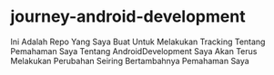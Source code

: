 # journey-android-development

Ini Adalah Repo Yang Saya Buat Untuk Melakukan Tracking Tentang Pemahaman Saya Tentang AndroidDevelopment
Saya Akan Terus Melakukan Perubahan Seiring Bertambahnya Pemahaman Saya 
